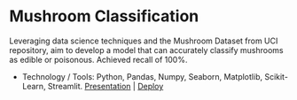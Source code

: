# Mushroom Classification
Leveraging data science techniques and the Mushroom Dataset from UCI repository, aim to develop a model that can accurately classify mushrooms as edible or poisonous. Achieved recall of 100%. 
- Technology / Tools: Python, Pandas, Numpy, Seaborn, Matplotlib, Scikit-Learn, Streamlit.
[Presentation](https://docs.google.com/presentation/d/19sG_Ct8YFmKkZOOEdMWXT098Np1Nqsc4wsHcjgjtpJA/edit?usp=sharing)
| 
[Deploy](https://huggingface.co/spaces/Raymond-Samuel/Milestone-2-Raymond-Samuel)
